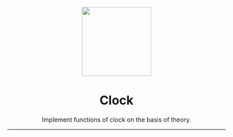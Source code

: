 <p align="center"><img width="160px" src="https://freesvg.org/img/HalfPast3.png"/></p>
<h1 align="center">Clock</h1>
<p align="center">Implement functions of clock on the basis of theory.</p>
<!-- badge&多语言预留位 -->
<hr>





